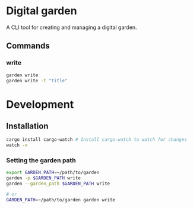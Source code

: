 # Digital garden

A CLI tool for creating and managing a digital garden.

## Commands


### write

```bash
garden write
garden write -t "Title"
```

# Development

## Installation

```bash
cargo install cargo-watch # Install cargo-watch to watch for changes
watch -x 
```

### Setting the garden path

```bash
export GARDEN_PATH=~/path/to/garden
garden -p $GARDEN_PATH write
garden --garden_path $GARDEN_PATH write

# or
GARDEN_PATH=~/path/to/garden garden write
```

